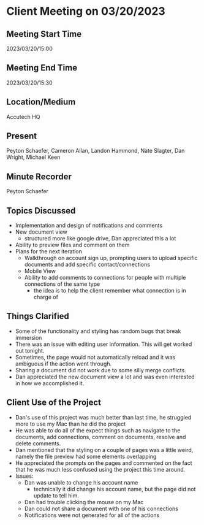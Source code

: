 # Client Meeting on 03/20/2023

## Meeting Start Time

2023/03/20/15:00

## Meeting End Time

2023/03/20/15:30

## Location/Medium

Accutech HQ

## Present

Peyton Schaefer, Cameron Allan, Landon Hammond, Nate Slagter, Dan Wright, Michael Keen

## Minute Recorder

Peyton Schaefer

## Topics Discussed

- Implementation and design of notifications and comments
- New document view
  - structured more like google drive, Dan appreciated this a lot
- Ability to preview files and comment on them
- Plans for the next iteration
  - Walkthrough on account sign up, prompting users to upload specific documents and add specific contact/connections
  - Mobile View
  - Ability to add comments to connections for people with multiple connections of the same type
    - the idea is to help the client remember what connection is in charge of

## Things Clarified

- Some of the functionality and styling has random bugs that break immersion
- There was an issue with editing user information.  This will get worked out tonight.
- Sometimes, the page would not automatically reload and it was ambiguous if the action went through.
- Sharing a document did not work due to some silly merge conflicts.
- Dan appreciated the new document view a lot and was even interested in how we accomplished it.

## Client Use of the Project

- Dan's use of this project was much better than last time, he struggled more to use my Mac than he did the project
- He was able to do all of the expect things such as navigate to the documents, add connections, comment on documents, resolve and delete comments.
- Dan mentioned that the styling on a couple of pages was a little weird, namely the file preview had some elements overlapping
- He appreciated the prompts on the pages and commented on the fact that he was much less confused using the project this time around.
- Issues:
  - Dan was unable to change his account name
    - technically it did change his account name, but the page did not update to tell him.
  - Dan had trouble clicking the mouse on my Mac
  - Dan could not share a document with one of his connections
  - Notifications were not generated for all of the actions
